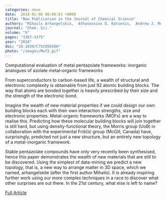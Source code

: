 ```yaml
---
categories: news
date:  2018-01-06 00:00:01 +0000                                                                                                                                                         
title: "New Publication in the Journal of Chemical Science"
authors: "Mihails Arhangelskis,  Athanassios D. Katsenis,  Andrew J. Morris  and  Tomislav Friščić"                                                                                      
journal: "Chem. Sci."                                                                                                                                                                    
volume: "9"                                                                                                                                                                              
pages: "3367-3375"                                                                                                                                                                       
year: "2018"                                                                                                                                                                             
doi: "10.1039/C7SC05020H"                                                                                                                                                                
photo: "/images/Mof2.gif" 
---                                                                                                                                                                                      
```

                                                                                                                                                                                         
                                                                                                                                                                                         
Computational evaluation of metal pentazolate frameworks: inorganic analogues of azolate metal–organic frameworks            

From superconductors to carbon-based life, a wealth of structural and electronic complexity is obtainable from just 92 atomic building blocks. The way that atoms are bonded together is heavily prescribed by their size and the strength of the electronic bond.

Imagine the wealth of new material properties if we could design our own building blocks each with their own interaction strengths, size and electronic properties.  Metal-organic frameworks (MOFs) are a way to realise this. Predicting how these molecular building blocks will join together is still hard, but using density-functional theory, the Morris group (UoB) in collaboration with the experimental Friščić  group (McGill, Canada) have, surprisingly, predicted not just a new structure, but an entirely new topology of a metal-inorganic framework.

Stable pentazolate compounds have only very recently been synthesised, hence this paper demonstrates the wealth of new materials that are still to be discovered.   Using the simplest of data-mining we predict a new topology, that is, a new way to arrange matter in 3D space, which we named, arhangelskite (after the first author Mihails). It is already inspiring further work using our more complex techniques in a race to discover what other surprises are out there. In the 21st century, what else is left to name?

[Full Article](http://pubs.rsc.org/en/content/articlelanding/2018/sc/c7sc05020h#!divAbstract)
